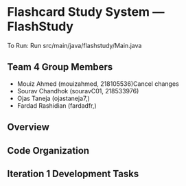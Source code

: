 # Flashcard Study System — FlashStudy

To Run: Run src/main/java/flashstudy/Main.java

## Team 4 Group Members

- Mouiz Ahmed (mouizahmed, 218105536)Cancel changes
- Sourav Chandhok (souravC01, 218533976)
- Ojas Taneja (ojastaneja7,)
- Fardad Rashidian (fardadfr,)

## Overview



## Code Organization



## Iteration 1 Development Tasks
